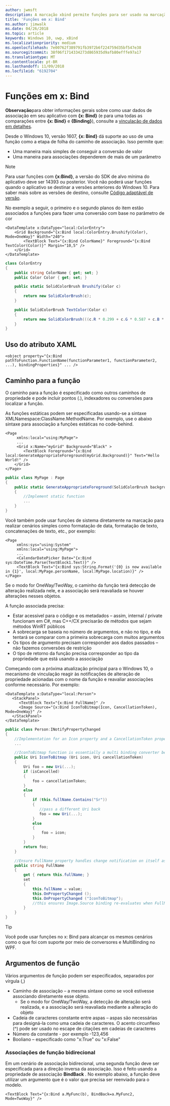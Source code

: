 ```yaml
---
author: jwmsft
description: A marcação xbind permite funções para ser usado na marcação.
title: 'Funções em x: Bind'
ms.author: jimwalk
ms.date: 04/26/2018
ms.topic: article
keywords: Windows 10, uwp, xBind
ms.localizationpriority: medium
ms.openlocfilehash: 7e00762f389791fb3972b6f224759d35bf547e38
ms.sourcegitcommit: 38f06f1714334273d865935d9afb80efffe97a17
ms.translationtype: MT
ms.contentlocale: pt-BR
ms.lasthandoff: 11/09/2018
ms.locfileid: "6192704"
---
```

# <a name="functions-in-xbind"></a>Funções em x: Bind

**Observação**para obter informações gerais sobre como usar dados de associação em seu aplicativo com **{x: Bind}** (e para uma todas as comparações entre **{x: Bind}** e **{Binding}**), consulte a [vinculação de dados em detalhes](https://msdn.microsoft.com/library/windows/apps/mt210946).

Desde o Windows 10, versão 1607, **{x: Bind}** dá suporte ao uso de uma função como a etapa de folha do caminho de associação. Isso permite que:

- Uma maneira mais simples de conseguir a conversão de valor
- Uma maneira para associações dependerem de mais de um parâmetro

> [!NOTE]
> Para usar funções com **{x:Bind}**, a versão do SDK de alvo mínima do aplicativo deve ser 14393 ou posterior. Você não poderá usar funções quando o aplicativo se destinar a versões anteriores do Windows 10. Para saber mais sobre as versões de destino, consulte [Código adaptável de versão](https://msdn.microsoft.com/windows/uwp/debug-test-perf/version-adaptive-code).

No exemplo a seguir, o primeiro e o segundo planos do item estão associados a funções para fazer uma conversão com base no parâmetro de cor

```xaml
<DataTemplate x:DataType="local:ColorEntry">
    <Grid Background="{x:Bind local:ColorEntry.Brushify(Color), Mode=OneWay}" Width="240">
        <TextBlock Text="{x:Bind ColorName}" Foreground="{x:Bind TextColor(Color)}" Margin="10,5" />
    </Grid>
</DataTemplate>
```

```csharp
class ColorEntry
{
    public string ColorName { get; set; }
    public Color Color { get; set; }

    public static SolidColorBrush Brushify(Color c)
    {
        return new SolidColorBrush(c);
    }

    public SolidColorBrush TextColor(Color c)
    {
        return new SolidColorBrush(((c.R * 0.299 + c.G * 0.587 + c.B * 0.114) > 150) ? Colors.Black : Colors.White);
    }
}
```

## <a name="xaml-attribute-usage"></a>Uso do atributo XAML

``` syntax
<object property="{x:Bind pathToFunction.FunctionName(functionParameter1, functionParameter2, ...), bindingProperties}" ... />
```

## <a name="path-to-the-function"></a>Caminho para a função

O caminho para a função é especificado como outros caminhos de propriedade e pode incluir pontos (.), indexadores ou conversões para localizar a função.

As funções estáticas podem ser especificadas usando-se a sintaxe XMLNamespace:ClassName.MethodName. Por exemplo, use o abaixo sintaxe para associação a funções estáticas no code-behind.

```xaml
<Page 
     xmlns:local="using:MyPage">
     ...
     <Grid x:Name="myGrid" Background="Black" >
        <TextBlock Foreground="{x:Bind local:GenerateAppropriateForeground(myGrid.Background)}" Text="Hello World!" />
    </Grid>
</Page>
```
```csharp
public class MyPage : Page
{
    public static GenerateAppropriateForeground(SolidColorBrush background)
    {
        //Implement static function
        ...
    }
}
```

Você também pode usar funções de sistema diretamente na marcação para realizar cenários simples como formatação de data, formatação de texto, concatenações de texto, etc., por exemplo:
```xaml
<Page 
     xmlns:sys="using:System"
     xmlns:local="using:MyPage">
     ...
     <CalendarDatePicker Date="{x:Bind sys:DateTime.Parse(TextBlock1.Text)}" />
     <TextBlock Text="{x:Bind sys:String.Format('{0} is now available in {1}', local:MyPage.personName, local:MyPage.location)}" />
</Page>
```

Se o modo for OneWay/TwoWay, o caminho da função terá detecção de alteração realizada nele, e a associação será reavaliada se houver alterações nesses objetos.

A função associada precisa:

- Estar acessível para o código e os metadados – assim, internal / private funcionam em C#, mas C++/CX precisarão de métodos que sejam métodos WinRT públicos
- A sobrecarga se baseia no número de argumentos, e não no tipo, e ela tentará se comparar com a primeira sobrecarga com muitos argumentos
- Os tipos de argumento precisam corresponder aos dados passados – não fazemos conversões de restrição
- O tipo de retorno da função precisa corresponder ao tipo da propriedade que está usando a associação

Começando com a próxima atualização principal para o Windows 10, o mecanismo de vinculação reagir às notificações de alteração de propriedade acionadas com o nome da função e reavaliar associações conforme necessário. Por exemplo: 

```XAML
<DataTemplate x:DataType="local:Person">
   <StackPanel>
      <TextBlock Text="{x:Bind FullName}" />
      <Image Source="{x:Bind IconToBitmap(Icon, CancellationToken), Mode=OneWay}" />
   </StackPanel>
</DataTemplate>
```
```csharp
public class Person:INotifyPropertyChanged
{
    //Implementation for an Icon property and a CancellationToken property with PropertyChanged notifications
    ...

    //IconToBitmap function is essentially a multi binding converter between several options.
    public Uri IconToBitmap (Uri icon, Uri cancellationToken)
    {
        Uri foo = new Uri(...);        
        if (isCancelled)
        {
            foo = cancellationToken;
        }
        else 
        {
            if (this.fullName.Contains("Sr"))
            {
               //pass a different Uri back
               foo = new Uri(...);
            }
            else
            {
                foo = icon;
            }
        }
        return foo;
    }

    //Ensure FullName property handles change notification on itself as well as IconToBitmap since the function uses it
    public string FullName
    {
        get { return this.fullName; }
        set 
        {
            this.fullName = value;
            this.OnPropertyChanged ();
            this.OnPropertyChanged ("IconToBitmap"); 
            //this ensures Image.Source binding re-evaluates when FullName changes in addition to Icon and CancellationToken
        }
    }
}
```

> [!TIP]
> Você pode usar funções no x: Bind para alcançar os mesmos cenários como o que foi com suporte por meio de conversores e MultiBinding no WPF.

## <a name="function-arguments"></a>Argumentos de função

Vários argumentos de função podem ser especificados, separados por vírgula (,)

- Caminho de associação – a mesma sintaxe como se você estivesse associando diretamente esse objeto.
  - Se o modo for OneWay/TwoWay, a detecção de alteração será realizada, e a associação será reavaliada mediante a alteração do objeto
- Cadeia de caracteres constante entre aspas – aspas são necessárias para designá-la como uma cadeia de caracteres. O acento circunflexo (^) pode ser usado no escape de citações em cadeias de caracteres
- Número da constante - por exemplo -123,456
- Booliano – especificado como "x:True" ou "x:False"

### <a name="two-way-function-bindings"></a>Associações de função bidirecional

Em um cenário de associação bidirecional, uma segunda função deve ser especificada para a direção inversa da associação. Isso é feito usando a propriedade de associação **BindBack** . No exemplo abaixo, a função deve utilizar um argumento que é o valor que precisa ser reenviado para o modelo.
```xaml
<TextBlock Text="{x:Bind a.MyFunc(b), BindBack=a.MyFunc2, Mode=TwoWay}" />
```
